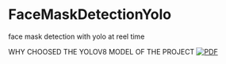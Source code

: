 # FaceMaskDetectionYolo
face mask detection with yolo at  reel time

WHY CHOOSED THE YOLOV8 MODEL OF THE PROJECT
[![PDF](https://img.shields.io/badge/View-PDF-red)](https://github.com/hmyrcmn/FaceMaskDetectionYolo/blob/main/NEDEN%20YOLOv8%20TERC%C4%B0H%20ED%C4%B0LD%C4%B0.pdf
)



